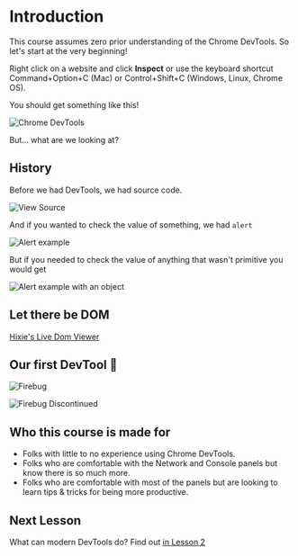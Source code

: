 # Introduction

This course assumes zero prior understanding of the Chrome DevTools. So let's start at the very beginning!

Right click on a website and click **Inspect** or use the keyboard shortcut Command+Option+C (Mac) or Control+Shift+C (Windows, Linux, Chrome OS).

You should get something like this!

![Chrome DevTools](/chrome-devtools.png)

But... what are we looking at?

## History

Before we had DevTools, we had source code.

![View Source](/view-source.png)

And if you wanted to check the value of something, we had `alert`

![Alert example](/alert.png)

But if you needed to check the value of anything that wasn't primitive you would get

![Alert example with an object](/alert-object.png)

## Let there be DOM

[Hixie's Live Dom Viewer](http://software.hixie.ch/utilities/js/live-dom-viewer/)

## Our first DevTool 🐞

![Firebug](/firebug.png)

![Firebug Discontinued](/firebug-discontinued.png)

## Who this course is made for

- Folks with little to no experience using Chrome DevTools.
- Folks who are comfortable with the Network and Console panels but know there is so much more.
- Folks who are comfortable with most of the panels but are looking to learn tips & tricks for being more productive.

## Next Lesson

What can modern DevTools do? Find out [in Lesson 2](/lesson/2)
